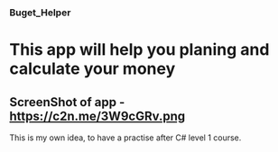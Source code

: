 ### Buget_Helper
# This app will help you planing and calculate your money

## ScreenShot of app - https://c2n.me/3W9cGRv.png
This is my own idea, to have a practise after C# level 1 course.

